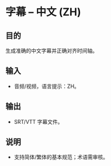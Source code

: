 # 字幕 – 中文 (ZH)

## 目的
生成准确的中文字幕并正确对齐时间轴。

## 输入
- 音频/视频，语言提示：ZH。

## 输出
- SRT/VTT 字幕文件。

## 说明
- 支持简体/繁体的基本规范；术语需审核。
